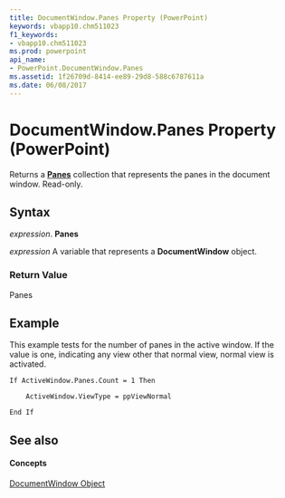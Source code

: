 ```yaml
---
title: DocumentWindow.Panes Property (PowerPoint)
keywords: vbapp10.chm511023
f1_keywords:
- vbapp10.chm511023
ms.prod: powerpoint
api_name:
- PowerPoint.DocumentWindow.Panes
ms.assetid: 1f26709d-8414-ee89-29d8-588c6787611a
ms.date: 06/08/2017
---
```



# DocumentWindow.Panes Property (PowerPoint)

Returns a  **[Panes](PowerPoint.Panes.md)** collection that represents the panes in the document window. Read-only.


## Syntax

 _expression_. **Panes**

 _expression_ A variable that represents a **DocumentWindow** object.


### Return Value

Panes


## Example

This example tests for the number of panes in the active window. If the value is one, indicating any view other that normal view, normal view is activated.


```
If ActiveWindow.Panes.Count = 1 Then

    ActiveWindow.ViewType = ppViewNormal

End If
```


## See also


#### Concepts


[DocumentWindow Object](PowerPoint.DocumentWindow.md)


